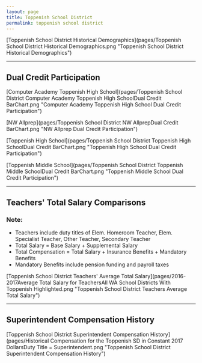 ```yaml
---
layout: page
title: Toppenish School District
permalink: toppenish school district
---
```



[Toppenish School District Historical Demographics](pages/Toppenish School District Historical Demographics.png "Toppenish School District Historical Demographics")

___

## Dual Credit Participation

[Computer Academy Toppenish High School](pages/Toppenish School District Computer Academy Toppenish High SchoolDual Credit BarChart.png "Computer Academy Toppenish High School Dual Credit Participation")

[NW Allprep](pages/Toppenish School District NW AllprepDual Credit BarChart.png "NW Allprep Dual Credit Participation")

[Toppenish High School](pages/Toppenish School District Toppenish High SchoolDual Credit BarChart.png "Toppenish High School Dual Credit Participation")

[Toppenish Middle School](pages/Toppenish School District Toppenish Middle SchoolDual Credit BarChart.png "Toppenish Middle School Dual Credit Participation")


___

## Teachers' Total Salary Comparisons
### Note:
- Teachers include duty titles of Elem. Homeroom Teacher, Elem. Specialist Teacher, Other Teacher, Secondary Teacher
- Total Salary = Base Salary + Supplemental Salary
- Total Compensation = Total Salary + Insurance Benefits + Mandatory Benefits
- Mandatory Benefits include pension funding and payroll taxes

[Toppenish School District Teachers' Average Total Salary](pages/2016-2017Average Total Salary for TeachersAll WA School Districts With Toppenish Highlighted.png "Toppenish School District Teachers Average Total Salary")


___

## Superintendent Compensation History

[Toppenish School District Superintendent Compensation History](pages/Historical Compensation for the Toppenish SD in Constant 2017 DollarsDuty Title = Superintendent.png "Toppenish School District Superintendent Compensation History")

